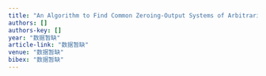 ```yaml
---
title: "An Algorithm to Find Common Zeroing-Output Systems of Arbitrarily Switched Linear Time-Invariant Systems"
authors: []
authors-key: []
year: "数据暂缺"
article-link: "数据暂缺"
venue: "数据暂缺"
bibex: "数据暂缺"
---
```

